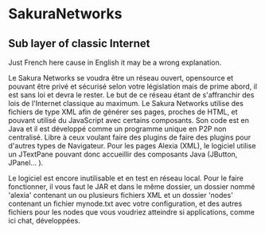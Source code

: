 # SakuraNetworks
Sub layer of classic Internet
-
Just French here cause in English it may be a wrong explanation.

Le Sakura Networks se voudra être un réseau ouvert, opensource et pouvant être privé et sécurisé selon votre législation mais de prime abord, il est sans loi et devra le rester. Le but de ce réseau étant de s'affranchir des lois de l'Internet classique au maximum. Le Sakura Networks utilise des fichiers de type XML afin de générer ses pages, proches de HTML, et pouvant utilisé du JavaScript avec certains composants. Son code est en Java et il est développé comme un programme unique en P2P non centralisé. Libre à ceux voulant faire des plugins de faire des plugins pour d'autres types de Navigateur. Pour les pages Alexia (XML), le logiciel utilise un JTextPane pouvant donc accueillir des composants Java (JButton, JPanel... ).

Le logiciel est encore inutilisable et en test en réseau local. Pour le faire fonctionner, il vous faut le JAR et dans le même dossier, un dossier nommé 'alexia' contenant un ou plusieurs fichiers XML et un dossier 'nodes' contenant un fichier mynode.txt avec votre configuration, et des autres fichiers pour les nodes que vous voudriez atteindre si applications, comme ici chat, développées.

